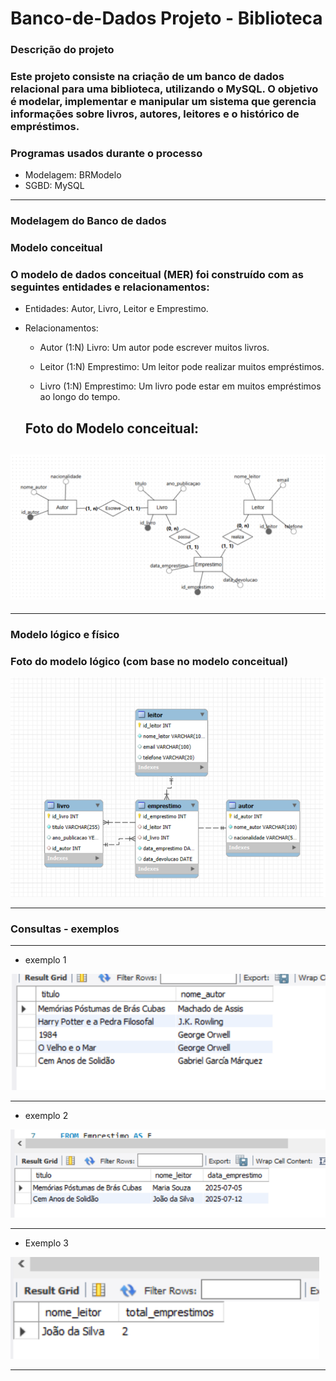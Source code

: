 # Banco-de-Dados Projeto - Biblioteca

### Descrição do projeto
 ### Este projeto consiste na criação de um banco de dados relacional para uma biblioteca, utilizando o MySQL. O objetivo é modelar, implementar e manipular um sistema que gerencia informações sobre livros, autores, leitores e o histórico de empréstimos.

### Programas usados durante o processo
 - Modelagem: BRModelo
 - SGBD: MySQL

 ---

 ### Modelagem do Banco de dados 

 ### Modelo conceitual 
  ### O modelo de dados conceitual (MER) foi construído com as seguintes entidades e relacionamentos:
  - Entidades: Autor, Livro, Leitor e Emprestimo.
  - Relacionamentos: 
    - Autor (1:N) Livro: Um autor pode escrever muitos livros.  

    - Leitor (1:N) Emprestimo: Um leitor pode realizar muitos empréstimos.

    - Livro (1:N) Emprestimo: Um livro pode estar em muitos empréstimos ao longo do tempo.

    ## Foto do Modelo conceitual: 
![conceitual](./assents/conceitual.png)
---
---

### Modelo lógico e físico 

### Foto do modelo lógico (com base no modelo conceitual)
![logico](./assents/logico.png)

---

### Consultas - exemplos
---
- exemplo 1

![consulta1](./assents/consulta1.png)

---

- exemplo 2

![consulta2](./assents/Consulta2.png)

---

- Exemplo 3 

![consulta3](./assents/Consulta3.png)

---